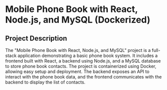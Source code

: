 # Mobile Phone Book with React, Node.js, and MySQL (Dockerized)

## Project Description
The "Mobile Phone Book with React, Node.js, and MySQL" project is a full-stack application demonstrating a basic phone book system. It includes a frontend built with React, a backend using Node.js, and a MySQL database to store phone book contacts. The project is containerized using Docker, allowing easy setup and deployment. The backend exposes an API to interact with the phone book data, and the frontend communicates with the backend to display the list of contacts.
